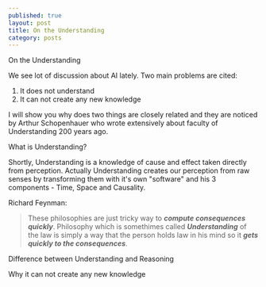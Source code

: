 ```yaml
---
published: true
layout: post
title: On the Understanding
category: posts
---
```


On the Understanding

We see lot of discussion about AI lately. Two main problems are cited: 

1. It does not understand
2. It can not create any new knowledge

I will show you why does two things are closely related and they are noticed by Arthur Schopenhauer who wrote extensively about faculty of Understanding 200 years ago.

What is Understanding?

Shortly, Understanding is a knowledge of cause and effect taken directly from perception. Actually Understanding creates our perception from raw senses by transforming them with it's own "software" and his 3 components - Time, Space and Causality.

Richard Feynman:
>These philosophies are just tricky way to ***compute consequences quickly***. Philosophy which is somethimes called ***Understanding*** of the law is simply a way that the person holds law in his mind so it ***gets quickly to the consequences***.


Difference between Understanding and Reasoning

Why it can not create any new knowledge



